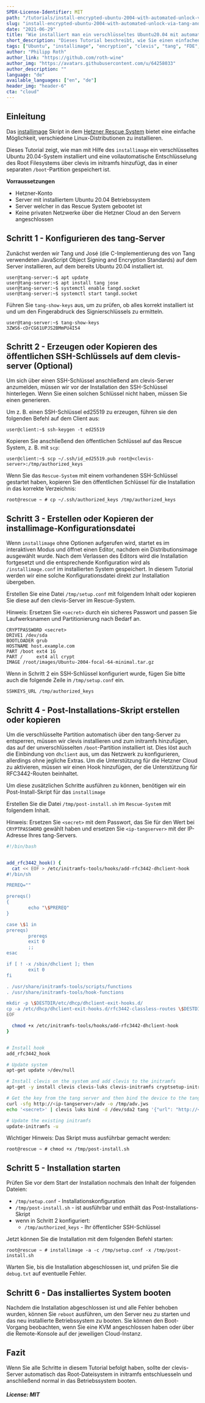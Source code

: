 ```yaml
---
SPDX-License-Identifier: MIT
path: "/tutorials/install-encrypted-ubuntu-2004-with-automated-unlock-via-tang-and-clevis/de"
slug: "install-encrypted-ubuntu-2004-with-automated-unlock-via-tang-and-clevis"
date: "2021-06-29"
title: "Wie installiert man ein verschlüsseltes Ubuntu20.04 mit automatisierter Entsperrung via tang und clevis"
short_description: "Dieses Tutorial beschreibt, wie Sie einen einfachen Tang-Server konfigurieren und ein verschlüsseltes Ubuntu 20.04 installieren, dass dann automatisch über clevis freigeschaltet wird."
tags: ["Ubuntu", "installimage", "encryption", "clevis", "tang", "FDE", "initramfs"]
author: "Philipp Roth"
author_link: "https://github.com/roth-wine"
author_img: "https://avatars.githubusercontent.com/u/64258033"
author_description: ""
language: "de"
available_languages: ["en", "de"]
header_img: "header-6"
cta: "cloud"
---
```


## Einleitung

Das [installimage](https://docs.hetzner.com/robot/dedicated-server/operating-systems/installimage) Skript in dem [Hetzner Rescue System](https://docs.hetzner.com/robot/dedicated-server/troubleshooting/hetzner-rescue-system) bietet eine einfache Möglichkeit, verschiedene Linux-Distributionen zu installieren.

Dieses Tutorial zeigt, wie man mit Hilfe des `installimage` ein verschlüsseltes Ubuntu 20.04-System installiert und eine vollautomatische Entschlüsselung des Root Filesystems über clevis im initramfs hinzufügt, das in einer separaten `/boot`-Partition gespeichert ist.

**Vorraussetzungen**

* Hetzner-Konto
* Server mit installiertem Ubuntu 20.04 Betriebssystem
* Server welcher in das Rescue System gebootet ist
* Keine privaten Netzwerke über die Hetzner Cloud an den Servern angeschlossen

## Schritt 1 - Konfigurieren des tang-Server

Zunächst werden wir Tang und José (die C-Implementierung des von Tang verwendeten JavaScript Object Signing and Encryption Standards) auf dem Server installieren, auf dem bereits Ubuntu 20.04 installiert ist.

```console
user@tang-server:~$ apt update
user@tang-server:~$ apt install tang jose
user@tang-server:~$ systemctl enable tangd.socket
user@tang-server:~$ systemctl start tangd.socket
```

Führen Sie `tang-show-keys` aus, um zu prüfen, ob alles korrekt installiert ist und um den Fingerabdruck des Signierschlüssels zu ermitteln.

```console
user@tang-server:~$ tang-show-keys 
3ZWS6-cDrCG61UPJS2BMmPU4I54
```

## Schritt 2 - Erzeugen oder Kopieren des öffentlichen SSH-Schlüssels auf dem clevis-server (Optional)

Um sich über einen SSH-Schlüssel anschließend am clevis-Server anzumelden, müssen wir vor der Installation den SSH-Schlüssel hinterlegen. Wenn Sie einen solchen Schlüssel nicht haben, müssen Sie einen generieren.

Um z. B. einen SSH-Schlüssel ed25519 zu erzeugen, führen sie den folgenden Befehl auf dem Client aus:

```console
user@client:~$ ssh-keygen -t ed25519
```

Kopieren Sie anschließend den öffentlichen Schlüssel auf das Rescue System, z. B. mit `scp`:

```console
user@client:~$ scp ~/.ssh/id_ed25519.pub root@<clevis-server>:/tmp/authorized_keys
```

Wenn Sie das `Rescue-System` mit einem vorhandenen SSH-Schlüssel gestartet haben, kopieren Sie den öffentlichen Schlüssel für die Installation in das korrekte Verzeichnis:

```console
root@rescue ~ # cp ~/.ssh/authorized_keys /tmp/authorized_keys
```

## Schritt 3 - Erstellen oder Kopieren der installimage-Konfigurationsdatei

Wenn `installimage` ohne Optionen aufgerufen wird, startet es im interaktiven Modus und öffnet einen Editor, nachdem ein Distributionsimage ausgewählt wurde. Nach dem Verlassen des Editors wird die Installation fortgesetzt und die entsprechende Konfiguration wird als `/installimage.conf` im installierten System gespeichert. In diesem Tutorial werden wir eine solche Konfigurationsdatei direkt zur Installation übergeben.

Erstellen Sie eine Datei `/tmp/setup.conf` mit folgendem Inhalt oder kopieren Sie diese auf den clevis-Server im Rescue-System.

Hinweis: Ersetzen Sie `<secret>` durch ein sicheres Passwort und passen Sie Laufwerksnamen und Partitionierung nach Bedarf an.

```console
CRYPTPASSWORD <secret>
DRIVE1 /dev/sda
BOOTLOADER grub
HOSTNAME host.example.com
PART /boot ext4 1G
PART /     ext4 all crypt
IMAGE /root/images/Ubuntu-2004-focal-64-minimal.tar.gz
```

Wenn in Schritt 2 ein SSH-Schlüssel konfiguriert wurde, fügen Sie bitte auch die folgende Zeile in `/tmp/setup.conf` ein.

```console
SSHKEYS_URL /tmp/authorized_keys
```

## Schritt 4 - Post-Installations-Skript erstellen oder kopieren

Um die verschlüsselte Partition automatisch über den tang-Server zu entsperren, müssen wir clevis installieren und zum initramfs hinzufügen, das auf der unverschlüsselten `/boot`-Partition installiert ist. Dies löst auch die Einbindung von `dhclient` aus, um das Netzwerk zu konfigurieren, allerdings ohne jegliche Extras. Um die Unterstützung für die Hetzner Cloud zu aktivieren, müssen wir einen Hook hinzufügen, der die Unterstützung für RFC3442-Routen beinhaltet.

Um diese zusätzlichen Schritte ausführen zu können, benötigen wir ein Post-Install-Skript für das `installimage`

Erstellen Sie die Datei `/tmp/post-install.sh` im `Rescue-System` mit folgendem Inhalt.

Hinweis: Ersetzen Sie `<secret>` mit dem Passwort, das Sie für den Wert bei `CRYPTPASSWORD` gewählt haben und ersetzen Sie `<ip-tangserver>` mit der IP-Adresse Ihres tang-Servers.

```bash
#!/bin/bash


add_rfc3442_hook() {
  cat << EOF > /etc/initramfs-tools/hooks/add-rfc3442-dhclient-hook
#!/bin/sh

PREREQ=""

prereqs()
{
        echo "\$PREREQ"
}

case \$1 in
prereqs)
        prereqs
        exit 0
        ;;
esac

if [ ! -x /sbin/dhclient ]; then
        exit 0
fi

. /usr/share/initramfs-tools/scripts/functions
. /usr/share/initramfs-tools/hook-functions

mkdir -p \$DESTDIR/etc/dhcp/dhclient-exit-hooks.d/
cp -a /etc/dhcp/dhclient-exit-hooks.d/rfc3442-classless-routes \$DESTDIR/etc/dhcp/dhclient-exit-hooks.d/
EOF

  chmod +x /etc/initramfs-tools/hooks/add-rfc3442-dhclient-hook
}


# Install hook
add_rfc3442_hook

# Update system
apt-get update >/dev/null

# Install clevis on the system and add clevis to the initramfs
apt-get -y install clevis clevis-luks clevis-initramfs cryptsetup-initramfs

# Get the key from the tang server and then bind the device to the tang server
curl -sfg http://<ip-tangserver>/adv -o /tmp/adv.jws
echo '<secret>' | clevis luks bind -d /dev/sda2 tang '{"url": "http://<ip-tangserver>" , "adv": "/tmp/adv.jws" }'

# Update the existing initramfs
update-initramfs -u
```

Wichtiger Hinweis: Das Skript muss ausführbar gemacht werden:

```console
root@rescue ~ # chmod +x /tmp/post-install.sh
```

## Schritt 5 - Installation starten

Prüfen Sie vor dem Start der Installation nochmals den Inhalt der folgenden Dateien:

* `/tmp/setup.conf` - Installationskonfiguration
* `/tmp/post-install.sh` - ist ausführbar und enthält das Post-Installations-Skript
* wenn in Schritt 2 konfiguriert:
  * `/tmp/authorized_keys` - Ihr öffentlicher SSH-Schlüssel

Jetzt können Sie die Installation mit dem folgenden Befehl starten:

```console
root@rescue ~ # installimage -a -c /tmp/setup.conf -x /tmp/post-install.sh
```

Warten Sie, bis die Installation abgeschlossen ist, und prüfen Sie die `debug.txt` auf eventuelle Fehler.

## Schritt 6 - Das installiertes System booten

Nachdem die Installation abgeschlossen ist und alle Fehler behoben wurden, können Sie `reboot` ausführen, um den Server neu zu starten und das neu installierte Betriebssystem zu booten. Sie können den Boot-Vorgang beobachten, wenn Sie eine KVM angeschlossen haben oder über die Remote-Konsole auf der jeweiligen Cloud-Instanz.

## Fazit

Wenn Sie alle Schritte in diesem Tutorial befolgt haben, sollte der clevis-Server automatisch das Root-Dateisystem in initramfs entschluesseln und anschließend normal in das Betriebssystem booten.  

##### License: MIT

<!--

Contributor's Certificate of Origin

By making a contribution to this project, I certify that:

(a) The contribution was created in whole or in part by me and I have
    the right to submit it under the license indicated in the file; or

(b) The contribution is based upon previous work that, to the best of my
    knowledge, is covered under an appropriate license and I have the
    right under that license to submit that work with modifications,
    whether created in whole or in part by me, under the same license
    (unless I am permitted to submit under a different license), as
    indicated in the file; or

(c) The contribution was provided directly to me by some other person
    who certified (a), (b) or (c) and I have not modified it.

(d) I understand and agree that this project and the contribution are
    public and that a record of the contribution (including all personal
    information I submit with it, including my sign-off) is maintained
    indefinitely and may be redistributed consistent with this project
    or the license(s) involved.

Signed-off-by: Philipp Roth, philipp.roth@hetzner.com

-->
